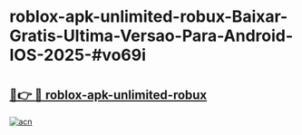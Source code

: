 # roblox-apk-unlimited-robux-Baixar-Gratis-Ultima-Versao-Para-Android-IOS-2025-#vo69i

# <h2><a href="https://ainizakaria.my?title=roblox-apk-unlimited-robux&ref=25M">🔗👉 🔴 roblox-apk-unlimited-robux</a></h2>

[![acn](https://github.com/user-attachments/assets/0f9c940e-d8b0-45ae-aac7-cd30a18b3e1c)](https://ainizakaria.my?title=roblox-apk-unlimited-robux&ref=25M)

